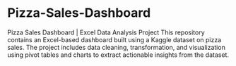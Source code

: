 # Pizza-Sales-Dashboard
Pizza Sales Dashboard | Excel Data Analysis Project  This repository contains an Excel-based dashboard built using a Kaggle dataset on pizza sales. The project includes data cleaning, transformation, and visualization using pivot tables and charts to extract actionable insights from the dataset.
